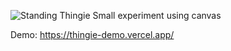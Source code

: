![Standing Thingie](https://user-images.githubusercontent.com/45993689/115975752-435caf80-a570-11eb-8323-112fb21c9caa.gif)
Small experiment using canvas

Demo: https://thingie-demo.vercel.app/


